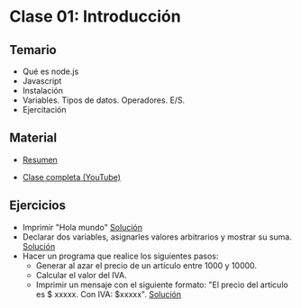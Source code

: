# Clase 01: Introducción

## Temario
    
* Qué es node.js
* Javascript
* Instalación
* Variables. Tipos de datos. Operadores. E/S.
* Ejercitación

## Material

* [Resumen](https://www.xmind.net/m/2gCWxr)

* [Clase completa (YouTube)](https://www.youtube.com/watch?v=RMCAA1ps6VQ)


## Ejercicios 

* Imprimir "Hola mundo" [Solución](./hola.js)
* Declarar dos variables, asignarles valores arbitrarios y mostrar su suma. [Solución](./suma.js)
* Hacer un programa que realice los siguientes pasos:
  * Generar al azar el precio de un artículo entre 1000 y 10000.  
  * Calcular el valor del IVA. 
  * Imprimir un mensaje con el siguiente formato: "El precio del articulo es $ xxxxx. Con IVA: $xxxxx". [Solución](./iva.js)

